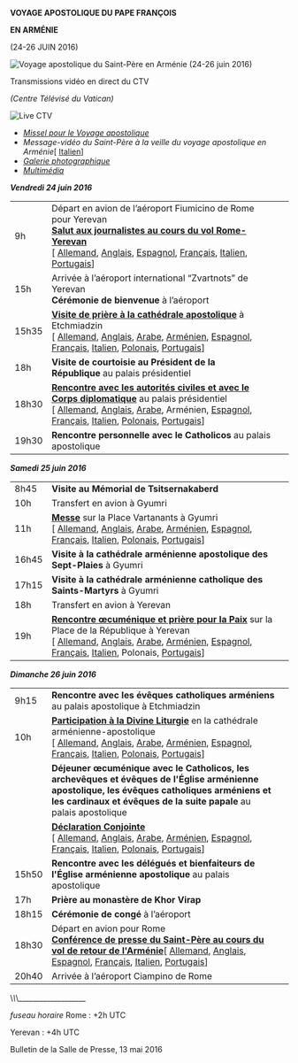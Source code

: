**VOYAGE APOSTOLIQUE DU PAPE FRANÇOIS**

**EN ARMÉNIE**

(24-26 JUIN 2016)

![Voyage apostolique du Saint-Père en Arménie (24-26 juin 2016)](/content/dam/francesco/images/travels/2016/armenia2016_it.png)

Transmissions vidéo en direct du CTV

*(Centre Télévisé du Vatican)*

![Live CTV](http://w2.vatican.va/content/dam/francesco/images/img/player.jpg)

- *[Missel pour le Voyage apostolique](http://www.vatican.va/news_services/liturgy/libretti/2016/20160624-26-messale-armenia.pdf)*
- *Message-vidéo du Saint-Père à la veille du voyage apostolique en Arménie*\[ [Italien](http://w2.vatican.va/content/francesco/it/messages/pont-messages/2016/documents/papa-francesco_20160622_videomessaggio-armenia.html)\]
- *[Galerie photographique](http://www.photogallery.va/content/photogallery/fr/eventi/armenia2016.html)*
- *[Multimédia](http://w2.vatican.va/content/francesco/fr/events/event.dir.html/content/vaticanevents/fr/2016/5/13/programmaarmenia.html)*

***Vendredi 24 juin 2016***

|     |     |     |
| --- | --- | --- |
| 9h | Départ en avion de l’aéroport Fiumicino de Rome pour Yerevan<br>**[Salut aux journalistes au cours du vol Rome-Yerevan](/content/francesco/fr/speeches/2016/june/documents/papa-francesco_20160624_armenia-volo-andata.html)**<br>\[ [Allemand](/content/francesco/de/speeches/2016/june/documents/papa-francesco_20160624_armenia-volo-andata.html), [Anglais](/content/francesco/en/speeches/2016/june/documents/papa-francesco_20160624_armenia-volo-andata.html), [Espagnol](/content/francesco/es/speeches/2016/june/documents/papa-francesco_20160624_armenia-volo-andata.html), [Français](/content/francesco/fr/speeches/2016/june/documents/papa-francesco_20160624_armenia-volo-andata.html), [Italien](/content/francesco/it/speeches/2016/june/documents/papa-francesco_20160624_armenia-volo-andata.html), [Portugais](/content/francesco/pt/speeches/2016/june/documents/papa-francesco_20160624_armenia-volo-andata.html)\] |  |
| 15h | Arrivée à l’aéroport international “Zvartnots” de Yerevan<br>**Cérémonie de bienvenue** à l’aéroport |  |
| 15h35 | **[Visite de prière à la cathédrale apostolique](/content/francesco/fr/speeches/2016/june/documents/papa-francesco_20160624_armenia-cattedrale-etchmiadzin.html)** à Etchmiadzin <br> \[ [Allemand](/content/francesco/de/speeches/2016/june/documents/papa-francesco_20160624_armenia-cattedrale-etchmiadzin.html), [Anglais](/content/francesco/en/speeches/2016/june/documents/papa-francesco_20160624_armenia-cattedrale-etchmiadzin.html), [Arabe](/content/francesco/ar/speeches/2016/june/documents/papa-francesco_20160624_armenia-cattedrale-etchmiadzin.html), [Arménien](/content/francesco/hy/speeches/2016/june/documents/papa-francesco_20160624_armenia-cattedrale-etchmiadzin.html), [Espagnol](/content/francesco/es/speeches/2016/june/documents/papa-francesco_20160624_armenia-cattedrale-etchmiadzin.html), [Français](/content/francesco/fr/speeches/2016/june/documents/papa-francesco_20160624_armenia-cattedrale-etchmiadzin.html), [Italien](/content/francesco/it/speeches/2016/june/documents/papa-francesco_20160624_armenia-cattedrale-etchmiadzin.html), [Polonais](/content/francesco/pl/speeches/2016/june/documents/papa-francesco_20160624_armenia-cattedrale-etchmiadzin.html), [Portugais](/content/francesco/pt/speeches/2016/june/documents/papa-francesco_20160624_armenia-cattedrale-etchmiadzin.html)\] |  |
| 18h | **Visite de courtoisie au Président de la République** au palais présidentiel |  |
| 18h30 | **[Rencontre avec les autorités civiles et avec le Corps diplomatique](/content/francesco/fr/speeches/2016/june/documents/papa-francesco_20160624_armenia-autorita-cd.html)** au palais présidentiel<br> \[ [Allemand](/content/francesco/de/speeches/2016/june/documents/papa-francesco_20160624_armenia-autorita-cd.html), [Anglais](/content/francesco/en/speeches/2016/june/documents/papa-francesco_20160624_armenia-autorita-cd.html), [Arabe](/content/francesco/ar/speeches/2016/june/documents/papa-francesco_20160624_armenia-autorita-cd.html), Arménien, [Espagnol](/content/francesco/es/speeches/2016/june/documents/papa-francesco_20160624_armenia-autorita-cd.html), [Français](/content/francesco/fr/speeches/2016/june/documents/papa-francesco_20160624_armenia-autorita-cd.html), [Italien](/content/francesco/it/speeches/2016/june/documents/papa-francesco_20160624_armenia-autorita-cd.html), [Polonais](/content/francesco/pl/speeches/2016/june/documents/papa-francesco_20160624_armenia-autorita-cd.html), [Portugais](/content/francesco/pt/speeches/2016/june/documents/papa-francesco_20160624_armenia-autorita-cd.html)\] |  |
| 19h30 | **Rencontre personnelle avec le Catholicos** au palais apostolique |  |

***Samedi 25 juin 2016***

|     |     |     |
| --- | --- | --- |
| 8h45 | **Visite au Mémorial de Tsitsernakaberd** |  |
| 10h | Transfert en avion à Gyumri |  |
| 11h | **[Messe](/content/francesco/fr/homilies/2016/documents/papa-francesco_20160625_omelia-armenia-gyumri.html)** sur la Place Vartanants à Gyumri<br> \[ [Allemand](/content/francesco/de/homilies/2016/documents/papa-francesco_20160625_omelia-armenia-gyumri.html), [Anglais](/content/francesco/en/homilies/2016/documents/papa-francesco_20160625_omelia-armenia-gyumri.html), [Arabe](/content/francesco/ar/homilies/2016/documents/papa-francesco_20160625_omelia-armenia-gyumri.html), [Arménien](/content/francesco/hy/homilies/2016/documents/papa-francesco_20160625_omelia-armenia-gyumri.html), [Espagnol](/content/francesco/es/homilies/2016/documents/papa-francesco_20160625_omelia-armenia-gyumri.html), [Français](/content/francesco/fr/homilies/2016/documents/papa-francesco_20160625_omelia-armenia-gyumri.html), [Italien](/content/francesco/it/homilies/2016/documents/papa-francesco_20160625_omelia-armenia-gyumri.html), [Polonais](/content/francesco/pl/homilies/2016/documents/papa-francesco_20160625_omelia-armenia-gyumri.html), [Portugais](/content/francesco/pt/homilies/2016/documents/papa-francesco_20160625_omelia-armenia-gyumri.html)\] |  |
| 16h45 | **Visite à la cathédrale arménienne apostolique des Sept-Plaies** à Gyumri |  |
| 17h15 | **Visite à la cathédrale arménienne catholique des Saints-Martyrs** à Gyumri |  |
| 18h | Transfert en avion à Yerevan |  |
| 19h | **[Rencontre œcuménique et prière pour la Paix](/content/francesco/fr/speeches/2016/june/documents/papa-francesco_20160625_armenia-incontro-ecumenico.html)** sur la Place de la République à Yerevan<br> \[ [Allemand](/content/francesco/de/speeches/2016/june/documents/papa-francesco_20160625_armenia-incontro-ecumenico.html), [Anglais](/content/francesco/en/speeches/2016/june/documents/papa-francesco_20160625_armenia-incontro-ecumenico.html), [Arabe](/content/francesco/ar/speeches/2016/june/documents/papa-francesco_20160625_armenia-incontro-ecumenico.html), [Arménien](/content/francesco/hy/speeches/2016/june/documents/papa-francesco_20160625_armenia-incontro-ecumenico.html), [Espagnol](/content/francesco/es/speeches/2016/june/documents/papa-francesco_20160625_armenia-incontro-ecumenico.html), [Français](/content/francesco/fr/speeches/2016/june/documents/papa-francesco_20160625_armenia-incontro-ecumenico.html), [Italien](/content/francesco/it/speeches/2016/june/documents/papa-francesco_20160625_armenia-incontro-ecumenico.html), Polonais, [Portugais](/content/francesco/pt/speeches/2016/june/documents/papa-francesco_20160625_armenia-incontro-ecumenico.html)\] |  |

***Dimanche 26 juin 2016***

|     |     |     |
| --- | --- | --- |
| 9h15 | **Rencontre avec les évêques catholiques arméniens** au palais apostolique à Etchmiadzin |  |
| 10h | **[Participation à la Divine Liturgie](/content/francesco/fr/speeches/2016/june/documents/papa-francesco_20160626_armenia-divina-liturgia.html)** en la cathédrale arménienne-apostolique<br> \[ [Allemand](/content/francesco/de/speeches/2016/june/documents/papa-francesco_20160626_armenia-divina-liturgia.html), [Anglais](/content/francesco/en/speeches/2016/june/documents/papa-francesco_20160626_armenia-divina-liturgia.html), [Arabe](/content/francesco/ar/speeches/2016/june/documents/papa-francesco_20160626_armenia-divina-liturgia.html), [Arménien](/content/francesco/hy/speeches/2016/june/documents/papa-francesco_20160626_armenia-divina-liturgia.html), [Espagnol](/content/francesco/es/speeches/2016/june/documents/papa-francesco_20160626_armenia-divina-liturgia.html), [Français](/content/francesco/fr/speeches/2016/june/documents/papa-francesco_20160626_armenia-divina-liturgia.html), [Italien](/content/francesco/it/speeches/2016/june/documents/papa-francesco_20160626_armenia-divina-liturgia.html), [Polonais](/content/francesco/pl/speeches/2016/june/documents/papa-francesco_20160626_armenia-divina-liturgia.html), [Portugais](/content/francesco/pt/speeches/2016/june/documents/papa-francesco_20160626_armenia-divina-liturgia.html)\] |  |
|  | **Déjeuner œcuménique avec le Catholicos, les archevêques et évêques de l'Église arménienne apostolique, les évêques catholiques arméniens et les cardinaux et évêques de la suite papale** au palais apostolique |  |
|  | **[Déclaration Conjointe](/content/francesco/fr/speeches/2016/june/documents/papa-francesco_20160626_armenia-dichiarazione-congiunta.html)**<br>\[ [Allemand](/content/francesco/de/speeches/2016/june/documents/papa-francesco_20160626_armenia-dichiarazione-congiunta.html), [Anglais](/content/francesco/en/speeches/2016/june/documents/papa-francesco_20160626_armenia-dichiarazione-congiunta.html), [Arabe](/content/francesco/ar/speeches/2016/june/documents/papa-francesco_20160626_armenia-dichiarazione-congiunta.html), [Arménien](/content/francesco/hy/speeches/2016/june/documents/papa-francesco_20160626_armenia-dichiarazione-congiunta.html), [Espagnol](http://w2.vatican.va/content/francesco/es/speeches/2016/june/documents/papa-francesco_20160626_armenia-dichiarazione-congiunta.html), [Français](/content/francesco/fr/speeches/2016/june/documents/papa-francesco_20160626_armenia-dichiarazione-congiunta.html), [Italien](/content/francesco/it/speeches/2016/june/documents/papa-francesco_20160626_armenia-dichiarazione-congiunta.html), [Polonais](/content/francesco/pl/speeches/2016/june/documents/papa-francesco_20160626_armenia-dichiarazione-congiunta.html), [Portugais](/content/francesco/pt/speeches/2016/june/documents/papa-francesco_20160626_armenia-dichiarazione-congiunta.html)\] |  |
| 15h50 | **Rencontre avec les délégués et bienfaiteurs de l'Église arménienne apostolique** au palais apostolique |  |
| 17h | **Prière au monastère de Khor Virap** |  |
| 18h15 | **Cérémonie de congé** à l’aéroport |  |
| 18h30 | Départ en avion pour Rome<br>**[Conférence de presse du Saint-Père au cours du vol de retour de l'Arménie](/content/francesco/fr/speeches/2016/june/documents/papa-francesco_20160626_armenia-conferenza-stampa.html)**\[ [Allemand](/content/francesco/de/speeches/2016/june/documents/papa-francesco_20160626_armenia-conferenza-stampa.html), [Anglais](/content/francesco/en/speeches/2016/june/documents/papa-francesco_20160626_armenia-conferenza-stampa.html), [Espagnol](http://w2.vatican.va/content/francesco/es/speeches/2016/june/documents/papa-francesco_20160626_armenia-conferenza-stampa.html), [Français](/content/francesco/fr/speeches/2016/june/documents/papa-francesco_20160626_armenia-conferenza-stampa.html), [Italien](/content/francesco/it/speeches/2016/june/documents/papa-francesco_20160626_armenia-conferenza-stampa.html), [Portugais](/content/francesco/pt/speeches/2016/june/documents/papa-francesco_20160626_armenia-conferenza-stampa.html)\] |  |
| 20h40 | Arrivée à l’aéroport Ciampino de Rome |  |

\\_\\_\\_\_\_\_\_\_\_\_\_\_\_\_\_\_\_\_\_\_\_

*fuseau horaire* Rome : +2h UTC

Yerevan : +4h UTC

Bulletin de la Salle de Presse, 13 mai 2016